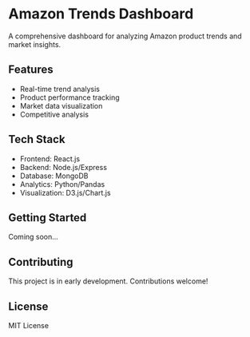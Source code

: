 # Amazon Trends Dashboard
 
A comprehensive dashboard for analyzing Amazon product trends and market insights.
 
## Features
- Real-time trend analysis  
- Product performance tracking
- Market data visualization
- Competitive analysis
 
## Tech Stack
- Frontend: React.js
- Backend: Node.js/Express
- Database: MongoDB
- Analytics: Python/Pandas
- Visualization: D3.js/Chart.js
 
## Getting Started
Coming soon...
 
## Contributing
This project is in early development. Contributions welcome!
 
## License
MIT License
